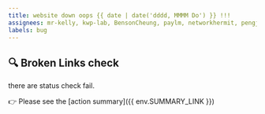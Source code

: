 ```yaml
---
title: website down oops {{ date | date('dddd, MMMM Do') }} !!!
assignees: mr-kelly, kwp-lab, BensonCheung, paylm, networkhermit, pengjin123, sevenmirror, nagisakon
labels: bug
---
```


## 🔍 Broken Links check

there are status check fail.

👉 Please see the [action summary]({{ env.SUMMARY_LINK }})
